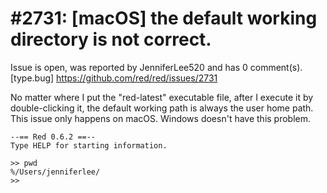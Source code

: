 
#2731: [macOS] the default working directory is not correct.
================================================================================
Issue is open, was reported by JenniferLee520 and has 0 comment(s).
[type.bug]
<https://github.com/red/red/issues/2731>

No matter where I put the "red-latest" executable file, after I execute it by double-clicking it, the default working path is always the user home path. This issue only happens on macOS. Windows doesn't have this problem. 

```Red
--== Red 0.6.2 ==-- 
Type HELP for starting information. 

>> pwd
%/Users/jenniferlee/
>> 
```


